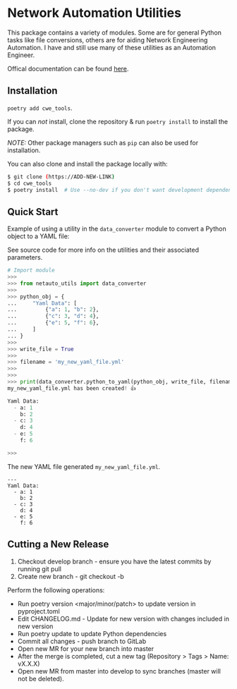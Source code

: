 # Network Automation Utilities

This package contains a variety of modules. Some are for general Python tasks like file conversions, others are for aiding Network Engineering  Automation. I have and still use many of these utilities as an Automation Engineer. 

Offical documentation can be found [here](https://ADD-NEW-LINK).

## Installation



`poetry add cwe_tools`.

If you can *not* install, clone the repository & run `poetry install` to install the package. 

_NOTE:_ Other package managers such as `pip` can also be used for installation.

You can also clone and install the package locally with:

```bash
$ git clone (https://ADD-NEW-LINK)
$ cd cwe_tools
$ poetry install  # Use --no-dev if you don't want development dependencies
```

## Quick Start

Example of using a utility in the `data_converter` module to convert a Python object to a YAML file:

See source code for more info on the utilities and their associated parameters.

```python
# Import module
>>> 
>>> from netauto_utils import data_converter
>>> 
>>> python_obj = {
...     "Yaml Data": [
...         {"a": 1, "b": 2},
...         {"c": 3, "d": 4},
...         {"e": 5, "f": 6},
...     ]
... }
>>> 
>>> write_file = True
>>> 
>>> filename = 'my_new_yaml_file.yml'
>>> 
>>> 
>>> print(data_converter.python_to_yaml(python_obj, write_file, filename))
my_new_yaml_file.yml has been created! 👍

Yaml Data:
  - a: 1
    b: 2
  - c: 3
    d: 4
  - e: 5
    f: 6

>>>
```
The new YAML file generated `my_new_yaml_file.yml`.
```
---
Yaml Data:
  - a: 1
    b: 2
  - c: 3
    d: 4
  - e: 5
    f: 6

```
## Cutting a New Release
1. Checkout develop branch - ensure you have the latest commits by running git pull
2. Create new branch - git checkout -b <new-branch>

Perform the following operations:
- Run poetry version <major/minor/patch> to update version in pyproject.toml
- Edit CHANGELOG.md - Update for new version with changes included in new version
- Run poetry update to update Python dependencies
- Commit all changes - push branch to GitLab
- Open new MR for your new branch into master
- After the merge is completed, cut a new tag (Repository > Tags > Name: vX.X.X)
- Open new MR from master into develop to sync branches (master will not be deleted).

